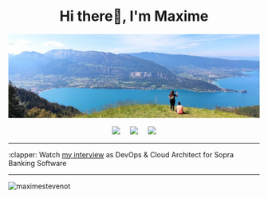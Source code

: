 <h1 align="center">Hi there👋, I'm Maxime</h1>
<!-- <h3 align="center">Tech lover and worker from France 🇫🇷</h3> -->

<p align="center">
    <img src="banner.jpg">
</p>

<p align="center">
    <a href="https://www.twitter.com/maxime_stevenot"><img src="https://img.shields.io/badge/twitter-%231DA1F2.svg?&style=for-the-badge&logo=twitter&logoColor=white" /></a>&nbsp;&nbsp;&nbsp;&nbsp;
    <a href="https://www.linkedin.com/in/maximestevenot/"><img src="https://img.shields.io/badge/linkedin-%230077B5.svg?&style=for-the-badge&logo=linkedin&logoColor=white"/></a>&nbsp;&nbsp;&nbsp;&nbsp;
    <a href="https://www.instagram.com/maxime_stevenot/"><img src="https://img.shields.io/badge/instagram-%23dc2743.svg?&style=for-the-badge&logo=instagram&logoColor=white"/></a>
</p>

---

<p>
:clapper: Watch <a href="https://www.youtube.com/watch?v=4Sn0pTQIC8E">my interview</a> as DevOps & Cloud Architect for Sopra Banking Software
</p>

---
<img src="https://github-readme-stats.vercel.app/api?username=maximestevenot&show_icons=true&locale=en" alt="maximestevenot"/>
